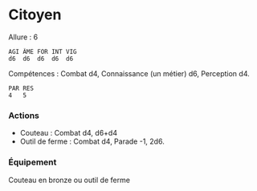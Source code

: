 # Citoyen

Allure : 6

	AGI	ÂME	FOR	INT	VIG
	d6	d6	d6	d6	d6

Compétences : Combat d4, Connaissance (un métier) d6, Perception d4.

	PAR	RES
	4	5

### Actions
- Couteau : Combat d4, d6+d4
- Outil de ferme : Combat d4, Parade -1, 2d6.

### Équipement
Couteau en bronze ou outil de ferme
